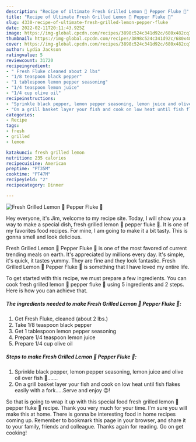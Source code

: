 ```yaml
---
description: "Recipe of Ultimate Fresh Grilled Lemon 🍋 Pepper Fluke 🐠"
title: "Recipe of Ultimate Fresh Grilled Lemon 🍋 Pepper Fluke 🐠"
slug: 4330-recipe-of-ultimate-fresh-grilled-lemon-pepper-fluke
date: 2022-02-11T20:11:43.925Z
image: https://img-global.cpcdn.com/recipes/3898c524c341d92c/680x482cq70/fresh-grilled-lemon-pepper-fluke-recipe-main-photo.jpg
thumbnail: https://img-global.cpcdn.com/recipes/3898c524c341d92c/680x482cq70/fresh-grilled-lemon-pepper-fluke-recipe-main-photo.jpg
cover: https://img-global.cpcdn.com/recipes/3898c524c341d92c/680x482cq70/fresh-grilled-lemon-pepper-fluke-recipe-main-photo.jpg
author: Lydia Jackson
ratingvalue: 5
reviewcount: 31720
recipeingredient:
- " Fresh Fluke cleaned about 2 lbs"
- "1/8 teaspoon black pepper"
- "1 tablespoon lemon pepper seasoning"
- "1/4 teaspoon lemon juice"
- "1/4 cup olive oil"
recipeinstructions:
- "Sprinkle black pepper, lemon pepper seasoning, lemon juice and olive oil over fish 🐠......."
- "On a grill basket layer your fish and cook on low heat until fish flakes easily with a fork.....Serve and enjoy 😉!"
categories:
- Recipe
tags:
- fresh
- grilled
- lemon

katakunci: fresh grilled lemon 
nutrition: 235 calories
recipecuisine: American
preptime: "PT35M"
cooktime: "PT47M"
recipeyield: "2"
recipecategory: Dinner

---
```



![Fresh Grilled Lemon 🍋 Pepper Fluke 🐠](https://img-global.cpcdn.com/recipes/3898c524c341d92c/680x482cq70/fresh-grilled-lemon-pepper-fluke-recipe-main-photo.jpg)

Hey everyone, it's Jim, welcome to my recipe site. Today, I will show you a way to make a special dish, fresh grilled lemon 🍋 pepper fluke 🐠. It is one of my favorites food recipes. For mine, I am going to make it a bit tasty. This is gonna smell and look delicious.

Fresh Grilled Lemon 🍋 Pepper Fluke 🐠 is one of the most favored of current trending meals on earth. It's appreciated by millions every day. It's simple, it's quick, it tastes yummy. They are fine and they look fantastic. Fresh Grilled Lemon 🍋 Pepper Fluke 🐠 is something that I have loved my entire life.




To get started with this recipe, we must prepare a few ingredients. You can cook fresh grilled lemon 🍋 pepper fluke 🐠 using 5 ingredients and 2 steps. Here is how you can achieve that.

<!--inarticleads1-->

##### The ingredients needed to make Fresh Grilled Lemon 🍋 Pepper Fluke 🐠:

1. Get  Fresh Fluke, cleaned (about 2 lbs.)
1. Take 1/8 teaspoon black pepper
1. Get 1 tablespoon lemon pepper seasoning
1. Prepare 1/4 teaspoon lemon juice
1. Prepare 1/4 cup olive oil




<!--inarticleads2-->

##### Steps to make Fresh Grilled Lemon 🍋 Pepper Fluke 🐠:

1. Sprinkle black pepper, lemon pepper seasoning, lemon juice and olive oil over fish 🐠.......
1. On a grill basket layer your fish and cook on low heat until fish flakes easily with a fork.....Serve and enjoy 😉!




So that is going to wrap it up with this special food fresh grilled lemon 🍋 pepper fluke 🐠 recipe. Thank you very much for your time. I'm sure you will make this at home. There is gonna be interesting food in home recipes coming up. Remember to bookmark this page in your browser, and share it to your family, friends and colleague. Thanks again for reading. Go on get cooking!
